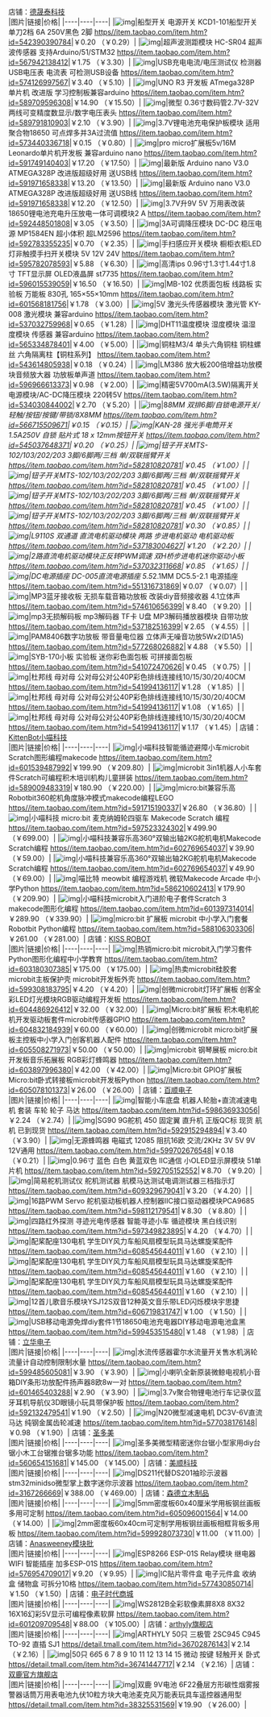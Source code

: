 店铺：[德晟泰科技](https://store.taobao.com/shop/view_shop.htm?user_number_id=2863694628)  
|图片|链接|价格|
|----|----|----|
|![img](img/TB2OSgVuaAoBKNjSZSyXXaHAVXa_!!2863694628.jpg_80x80.jpg)|船型开关 电源开关 KCD1-101船型开关 单刀2档 6A 250V黑色 2脚 [https//item.taobao.com/item.htm?id=542390390784](https://cart.taobao.com/https//item.taobao.com/item.htm?id=542390390784)|￥0.20 （￥0.29）|
|![img](img/TB2LbO5oHsrBKNjSZFpXXcXhFXa_!!2863694628.jpg_80x80.jpg)|超声波测距模块 HC-SR04 超声波传感器 支持Arduino/51/STM32 [https//item.taobao.com/item.htm?id=567942138412](https://cart.taobao.com/https//item.taobao.com/item.htm?id=567942138412)|￥1.75 （￥3.30）|
|![img](img/O1CN01FXTqP41k3fWDjBWYA_!!2863694628.jpg_80x80.jpg)|USB充电电流/电压测试仪 检测器 USB电压表 电流表 可检测USB设备 [https//item.taobao.com/item.htm?id=574126997567](https://cart.taobao.com/https//item.taobao.com/item.htm?id=574126997567)|￥3.40 （￥5.10）|
|![img](img/O1CN016UgxaY1k3fVZnpoDF_!!2863694628.jpg_80x80.jpg)|UNO R3 开发板 ATmega328P 单片机 改进版 学习控制板兼容arduino [https//item.taobao.com/item.htm?id=589709596308](https://cart.taobao.com/https//item.taobao.com/item.htm?id=589709596308)|￥14.90 （￥15.50）|
|![img](img/O1CN01JE1HC51k3fV5milM2_!!2863694628.jpg_80x80.jpg)|微型 0.36寸数码管2.7V-32V两线可变精度数显示/数字电压表头 [https//item.taobao.com/item.htm?id=589791810903](https://cart.taobao.com/https//item.taobao.com/item.htm?id=589791810903)|￥2.10 （￥3.90）|
|![img](img/O1CN01fyg2A61k3fUk1zd80_!!2863694628.jpg_80x80.jpg)|3.7V锂电池充电保护板模块 适用聚合物18650 可点焊多并3A过流值 [https//item.taobao.com/item.htm?id=573440336718](https://cart.taobao.com/https//item.taobao.com/item.htm?id=573440336718)|￥0.15 （￥0.80）|
|![img](img/O1CN015z0U2g1k3fVcfBxxQ_!!2863694628.jpg_80x80.jpg)|pro micro扩展板5v/16M Leonardo单片机开发板 兼容arduino nano [https//item.taobao.com/item.htm?id=591749140403](https://cart.taobao.com/https//item.taobao.com/item.htm?id=591749140403)|￥17.20 （￥17.50）|
|![img](img/O1CN01FSqDfO1k3fVf3sugs_!!2863694628.jpg_80x80.jpg)|最新版 Arduino nano V3.0 ATMEGA328P 改进版超级好用 送USB线 [https//item.taobao.com/item.htm?id=591971658338](https://cart.taobao.com/https//item.taobao.com/item.htm?id=591971658338)|￥13.20 （￥13.50）|
|![img](img/O1CN01FSqDfO1k3fVf3sugs_!!2863694628.jpg_80x80.jpg)|最新版 Arduino nano V3.0 ATMEGA328P 改进版超级好用 送USB线 [https//item.taobao.com/item.htm?id=591971658338](https://cart.taobao.com/https//item.taobao.com/item.htm?id=591971658338)|￥12.20 （￥12.50）|
|![img](img/O1CN01zFosAH1k3fVpRIgg1_!!2863694628.jpg_80x80.jpg)|3.7V升9V 5V 万用表改装18650锂电池充电升压放电一体可调模块2 A [https//item.taobao.com/item.htm?id=592448501808](https://cart.taobao.com/https//item.taobao.com/item.htm?id=592448501808)|￥3.05 （￥3.50）|
|![img](img/O1CN01Gy3Smz1k3fVoJzL93_!!2863694628.png_80x80.jpg)|3A可调降压模块 DC-DC 稳压电源 MP1584EN 超小体积 超LM2596 [https//item.taobao.com/item.htm?id=592783355235](https://cart.taobao.com/https//item.taobao.com/item.htm?id=592783355235)|￥0.70 （￥2.35）|
|![img](img/O1CN01jc9Bt61k3fWs7V8xF_!!2863694628.jpg_80x80.jpg)|手扫感应开关模块 橱柜衣柜LED灯非触摸手扫开关模块 5V 12V 24V [https//item.taobao.com/item.htm?id=595782078593](https://cart.taobao.com/https//item.taobao.com/item.htm?id=595782078593)|￥5.88 （￥6.30）|
|![img](img/O1CN01thdm9z1k3fWfjbsa3_!!2863694628.jpg_80x80.jpg)|高清ips 0.96寸1.3寸1.44寸1.8寸 TFT显示屏 OLED液晶屏 st7735 [https//item.taobao.com/item.htm?id=596015539059](https://cart.taobao.com/https//item.taobao.com/item.htm?id=596015539059)|￥16.50 （￥16.50）|
|![img](img/O1CN015e9m101k3fY132BOk_!!2863694628.jpg_80x80.jpg)|MB-102 优质面包板 线路板 实验板 万能板 830孔 165×55×10mm [https//item.taobao.com/item.htm?id=601568181756](https://cart.taobao.com/https//item.taobao.com/item.htm?id=601568181756)|￥1.78 （￥3.00）|
|![img](img/TB2Ms.zwYZnBKNjSZFGXXbt3FXa_!!2863694628.jpg_80x80.jpg)|5V 激光头传感器模块 激光管 KY-008 激光模块 兼容arduino [https//item.taobao.com/item.htm?id=537032759968](https://cart.taobao.com/https//item.taobao.com/item.htm?id=537032759968)|￥0.65 （￥1.28）|
|![img](img/TB2j6Ehcy6guuRkSmLyXXculFXa_!!2863694628.jpg_80x80.jpg)|DHT11温度模块 湿度模块 温湿度模块 传感器 兼容arduino [https//item.taobao.com/item.htm?id=565334878401](https://cart.taobao.com/https//item.taobao.com/item.htm?id=565334878401)|￥4.00 （￥5.00）|
|![img](img/TB2z8q.wpkoBKNjSZFkXXb4tFXa_!!2863694628.jpg_80x80.jpg)|铜柱M3/4 单头六角铜柱 铜柱螺丝 六角隔离柱【铜柱系列】 [https//item.taobao.com/item.htm?id=543614805938](https://cart.taobao.com/https//item.taobao.com/item.htm?id=543614805938)|￥0.18 （￥0.24）|
|![img](img/O1CN01dU5s2G1k3fWv6ZiV8_!!2863694628.jpg_80x80.jpg)|LM386 放大板200倍增益功放模块音频放大器 功放板单声道 [https//item.taobao.com/item.htm?id=596966613373](https://cart.taobao.com/https//item.taobao.com/item.htm?id=596966613373)|￥0.98 （￥2.00）|
|![img](img/TB2R9aRceuSBuNjSsplXXbe8pXa_!!2863694628.jpg_80x80.jpg)|精密5V700mA(3.5W)隔离开关电源模块/AC-DC降压模块 220转5V [https//item.taobao.com/item.htm?id=534030844002](https://cart.taobao.com/https//item.taobao.com/item.htm?id=534030844002)|￥2.70 （￥5.20）|
|![img](img/TB2gMY.wpkoBKNjSZFEXXbrEVXa_!!2863694628.jpg_80x80.jpg)|8*8MM 双排6脚/自锁电源开关/轻触/按钮/按键/带锁/8X8MM [https//item.taobao.com/item.htm?id=566715509671](https://cart.taobao.com/https//item.taobao.com/item.htm?id=566715509671)|￥0.15 （￥0.15）|
|![img](img/TB2YnZwt_CWBKNjSZFtXXaC3FXa_!!2863694628.jpg_80x80.jpg)|KAN-28 强光手电筒开关1.5A250V 自锁 贴片式 18 x 12mm按钮开关 [https//item.taobao.com/item.htm?id=545037648371](https://cart.taobao.com/https//item.taobao.com/item.htm?id=545037648371)|￥0.20 （￥0.25）|
|![img](img/O1CN01ogQdvO1k3fTHYSZZV_!!2863694628.jpg_80x80.jpg)|钮子开关MTS-102/103/202/203 3脚/6脚两/三档 单/双联摇臂开关 [https//item.taobao.com/item.htm?id=582810820781](https://cart.taobao.com/https//item.taobao.com/item.htm?id=582810820781)|￥0.45 （￥1.00）|
|![img](img/O1CN01ogQdvO1k3fTHYSZZV_!!2863694628.jpg_80x80.jpg)|钮子开关MTS-102/103/202/203 3脚/6脚两/三档 单/双联摇臂开关 [https//item.taobao.com/item.htm?id=582810820781](https://cart.taobao.com/https//item.taobao.com/item.htm?id=582810820781)|￥0.45 （￥1.00）|
|![img](img/O1CN01ogQdvO1k3fTHYSZZV_!!2863694628.jpg_80x80.jpg)|钮子开关MTS-102/103/202/203 3脚/6脚两/三档 单/双联摇臂开关 [https//item.taobao.com/item.htm?id=582810820781](https://cart.taobao.com/https//item.taobao.com/item.htm?id=582810820781)|￥0.45 （￥1.00）|
|![img](img/O1CN01ogQdvO1k3fTHYSZZV_!!2863694628.jpg_80x80.jpg)|钮子开关MTS-102/103/202/203 3脚/6脚两/三档 单/双联摇臂开关 [https//item.taobao.com/item.htm?id=582810820781](https://cart.taobao.com/https//item.taobao.com/item.htm?id=582810820781)|￥0.30 （￥0.85）|
|![img](img/TB2zs3Qb6fguuRjSszcXXbb7FXa_!!2863694628.jpg_80x80.jpg)|L9110S 双通道 直流电机驱动模块 两路 步进电机驱动 电机驱动板 [https//item.taobao.com/item.htm?id=537183004627](https://cart.taobao.com/https//item.taobao.com/item.htm?id=537183004627)|￥1.20 （￥2.20）|
|![img](img/TB2ROAsdxUaBuNjt_iGXXXlkFXa_!!2863694628.jpg_80x80.jpg)|2路直流电机驱动模块正反转PWM调速 双H桥步进电机迷你驱动小板 [https//item.taobao.com/item.htm?id=537032311668](https://cart.taobao.com/https//item.taobao.com/item.htm?id=537032311668)|￥0.85 （￥1.65）|
|![img](img/TB2pqnJrSMmBKNjSZTEXXasKpXa_!!2863694628.jpg_80x80.jpg)|DC电源插座 DC-005直流电源插座 5.5*2.1MM DC5.5-2.1 电源插座 [https//item.taobao.com/item.htm?id=551316731869](https://cart.taobao.com/https//item.taobao.com/item.htm?id=551316731869)|￥0.07 （￥0.07）|
|![img](img/O1CN01HUeFEd1k3fY1khJFw_!!2863694628.jpg_80x80.jpg)|MP3蓝牙接收板 无损车载音箱功放板 改装diy音频接收器 4.1立体声 [https//item.taobao.com/item.htm?id=574610656399](https://cart.taobao.com/https//item.taobao.com/item.htm?id=574610656399)|￥8.40 （￥9.20）|
|![img](img/TB20zvJJeOSBuNjy0FdXXbDnVXa_!!2863694628.jpg_80x80.jpg)|mp3无损解码板 mp3解码器 TF卡 U盘 MP3解码播放器模块 自带功放 [https//item.taobao.com/item.htm?id=537182516399](https://cart.taobao.com/https//item.taobao.com/item.htm?id=537182516399)|￥2.65 （￥4.55）|
|![img](img/O1CN011k3fRw2G9eTrREQ_!!2863694628.jpg_80x80.jpg)|PAM8406数字功放板 带音量电位器 立体声无噪音功放5Wx2(D1A5) [https//item.taobao.com/item.htm?id=577268026882](https://cart.taobao.com/https//item.taobao.com/item.htm?id=577268026882)|￥4.88 （￥5.50）|
|![img](img/TB2G49YXvjM8KJjSZFsXXXdZpXa_!!2863694628.jpg_80x80.jpg)|SYB-170小板 实验板 迷你彩色面包板 可拼接面包板 [https//item.taobao.com/item.htm?id=541072470626](https://cart.taobao.com/https//item.taobao.com/item.htm?id=541072470626)|￥0.45 （￥0.75）|
|![img](img/TB2RT0prbZnBKNjSZFGXXbt3FXa_!!2863694628.jpg_80x80.jpg)|杜邦线 母对母 公对母公对公40P彩色排线连接线10/15/30/20/40CM [https//item.taobao.com/item.htm?id=541994136117](https://cart.taobao.com/https//item.taobao.com/item.htm?id=541994136117)|￥1.28 （￥1.85）|
|![img](img/TB2RT0prbZnBKNjSZFGXXbt3FXa_!!2863694628.jpg_80x80.jpg)|杜邦线 母对母 公对母公对公40P彩色排线连接线10/15/30/20/40CM [https//item.taobao.com/item.htm?id=541994136117](https://cart.taobao.com/https//item.taobao.com/item.htm?id=541994136117)|￥1.08 （￥1.65）|
|![img](img/TB2RT0prbZnBKNjSZFGXXbt3FXa_!!2863694628.jpg_80x80.jpg)|杜邦线 母对母 公对母公对公40P彩色排线连接线10/15/30/20/40CM [https//item.taobao.com/item.htm?id=541994136117](https://cart.taobao.com/https//item.taobao.com/item.htm?id=541994136117)|￥1.17 （￥1.45）|
店铺：[KittenBot小喵科技](https://store.taobao.com/shop/view_shop.htm?user_number_id=2830157417)  
|图片|链接|价格|
|----|----|----|
|![img](img/O1CN01WvU9mS24f2AoriQqX_!!2830157417.jpg_80x80.jpg)|小喵科技智能循迹避障小车microbit Scratch图形编程makecode [https//item.taobao.com/item.htm?id=601539487992](https://cart.taobao.com/https//item.taobao.com/item.htm?id=601539487992)|￥199.90 （￥209.80）|
|![img](img/O1CN01vxZkyc24f2BlZdU55_!!2830157417.jpg_80x80.jpg)|microbit 3in1机器人小车套件Scratch可编程积木培训机构儿童拼装 [https//item.taobao.com/item.htm?id=589009483319](https://cart.taobao.com/https//item.taobao.com/item.htm?id=589009483319)|￥180.90 （￥220.00）|
|![img](img/O1CN01JQMzVr24f28U2i4Fu_!!2830157417.jpg_80x80.jpg)|micro:bit兼容乐高Robotbit360舵机角度脉冲模式makecode编程LEGO [https//item.taobao.com/item.htm?id=591715190337](https://cart.taobao.com/https//item.taobao.com/item.htm?id=591715190337)|￥26.80 （￥36.80）|
|![img](img/O1CN01bXzJfB24f2AZKfJMR_!!2830157417.jpg_80x80.jpg)|小喵科技 micro:bit 麦克纳姆轮四驱车 Makecode Scratch 编程 [https//item.taobao.com/item.htm?id=597523324302](https://cart.taobao.com/https//item.taobao.com/item.htm?id=597523324302)|￥499.90 （￥699.00）|
|![img](img/O1CN01cnihMY24f2CHawu8K_!!2830157417.jpg_80x80.jpg)|小喵科技兼容乐高360°双输出轴2KG舵机电机Makecode Scratch编程 [https//item.taobao.com/item.htm?id=602769654037](https://cart.taobao.com/https//item.taobao.com/item.htm?id=602769654037)|￥39.90 （￥59.00）|
|![img](img/O1CN01cnihMY24f2CHawu8K_!!2830157417.jpg_80x80.jpg)|小喵科技兼容乐高360°双输出轴2KG舵机电机Makecode Scratch编程 [https//item.taobao.com/item.htm?id=602769654037](https://cart.taobao.com/https//item.taobao.com/item.htm?id=602769654037)|￥49.90 （￥69.00）|
|![img](img/O1CN01f6XMdZ24f276qjNlN_!!2830157417.jpg_80x80.jpg)|喵比特 meowbit 编程游戏机 微软Makecode Arcade 中小学Python [https//item.taobao.com/item.htm?id=586210602413](https://cart.taobao.com/https//item.taobao.com/item.htm?id=586210602413)|￥179.90 （￥209.90）|
|![img](img/O1CN01KYJrB824f2BxSPeNC_!!2830157417.jpg_80x80.jpg)|小喵科技microbit入门进阶电子套件Scratch 3 makecode图形化编程 [https//item.taobao.com/item.htm?id=601397314014](https://cart.taobao.com/https//item.taobao.com/item.htm?id=601397314014)|￥289.90 （￥339.90）|
|![img](img/O1CN01O47MK924f2Bx08IYs_!!2830157417.jpg_80x80.jpg)|micro:bit 扩展板 microbit 中小学入门套餐 Robotbit Python编程 [https//item.taobao.com/item.htm?id=588106303306](https://cart.taobao.com/https//item.taobao.com/item.htm?id=588106303306)|￥261.00 （￥281.00）|
店铺：[KISS ROBOT](https://store.taobao.com/shop/view_shop.htm?user_number_id=2200836340781)  
|图片|链接|价格|
|----|----|----|
|![img](img/O1CN01Z9b3YT1HdjuBAcccq_!!2200836340781.jpg_80x80.jpg)|热销micro:bit microbit入门学习套件Python图形化编程中小学教育 [https//item.taobao.com/item.htm?id=603180307385](https://cart.taobao.com/https//item.taobao.com/item.htm?id=603180307385)|￥175.00 （￥175.00）|
|![img](img/O1CN01T60RZd1HdjuCbSG63_!!2200836340781.jpg_80x80.jpg)|热卖microbit硅胶套 microbit主板保护壳 microbit开发板外壳 [https//item.taobao.com/item.htm?id=599308183795](https://cart.taobao.com/https//item.taobao.com/item.htm?id=599308183795)|￥4.20 （￥4.20）|
|![img](img/O1CN01tKrnGr1Hdju8vQDb2_!!2200836340781.jpg_80x80.jpg)|创微microbit灯环扩展板 创客全彩LED灯光模块RGB驱动编程开发板 [https//item.taobao.com/item.htm?id=604486926412](https://cart.taobao.com/https//item.taobao.com/item.htm?id=604486926412)|￥32.00 （￥32.00）|
|![img](img/O1CN01e7pm9A1HdjtMmtmv7_!!2200836340781.png_80x80.jpg)|Micro:bit扩展板 积木电机舵机开发驱动板套件microbit传感器GPIO [https//item.taobao.com/item.htm?id=604832184939](https://cart.taobao.com/https//item.taobao.com/item.htm?id=604832184939)|￥60.00 （￥60.00）|
|![img](img/O1CN011Msa2b1HdjuA3sSJv_!!2200836340781.jpg_80x80.jpg)|创微microbit micro:bit扩展板主控板中小学入门创客机器人配件 [https//item.taobao.com/item.htm?id=605508271973](https://cart.taobao.com/https//item.taobao.com/item.htm?id=605508271973)|￥50.00 （￥50.00）|
|![img](img/O1CN01qeATX91Hdju9JpwcR_!!2200836340781.jpg_80x80.jpg)|microbit 钢琴展板 micro:bit开发板音乐拓展板 RGB彩灯蜂鸣器 [https//item.taobao.com/item.htm?id=603897996380](https://cart.taobao.com/https//item.taobao.com/item.htm?id=603897996380)|￥42.00 （￥42.00）|
|![img](img/O1CN01IEsbXL1HdjuDetCA5_!!2200836340781.jpg_80x80.jpg)|Micro:bit GPIO扩展板 Micro:bit卧式转接板microbit开发板Python [https//item.taobao.com/item.htm?id=605078101373](https://cart.taobao.com/https//item.taobao.com/item.htm?id=605078101373)|￥26.00 （￥26.00）|
店铺：[百顺电子](https://store.taobao.com/shop/view_shop.htm?user_number_id=860255785)  
|图片|链接|价格|
|----|----|----|
|![img](img/O1CN01CBpygZ1sbZoBxhWWW_!!0-item_pic.jpg_80x80.jpg)|智能小车底盘 机器人轮胎+直流减速电机 套装 车轮 轮子 马达 [https//item.taobao.com/item.htm?id=598636933056](https://cart.taobao.com/https//item.taobao.com/item.htm?id=598636933056)|￥2.24 （￥2.74）|
|![img](img/O1CN015Z8hR21sbZoCgjW6J_!!0-item_pic.jpg_80x80.jpg)|SG90 9G舵机 450 固定翼 直升机 正版QC标 现货 航机 已到现货 [https//item.taobao.com/item.htm?id=592915294894](https://cart.taobao.com/https//item.taobao.com/item.htm?id=592915294894)|￥3.40 （￥3.90）|
|![img](img/O1CN01m0Texm1sbZoelILVn_!!860255785.jpg_80x80.jpg)|无源蜂鸣器 电磁式 12085 阻抗16欧 交流/2KHz 3V 5V 9V 12V通用 [https//item.taobao.com/item.htm?id=599702676548](https://cart.taobao.com/https//item.taobao.com/item.htm?id=599702676548)|￥0.18 （￥0.21）|
|![img](img/O1CN01GaH6dy1sbZo8aX16F_!!860255785.jpg_80x80.jpg)|0.96寸 蓝色 白色 黄蓝双色 IIC通信 小OLED显示屏模块 51单片机 [https//item.taobao.com/item.htm?id=592705152552](https://cart.taobao.com/https//item.taobao.com/item.htm?id=592705152552)|￥8.70 （￥9.20）|
|![img](img/O1CN012Hctib1sbZofymDSG_!!860255785.jpg_80x80.jpg)|简易舵机测试仪 舵机测试器 航模马达测试电调测试器三档指示灯 [https//item.taobao.com/item.htm?id=609329679041](https://cart.taobao.com/https//item.taobao.com/item.htm?id=609329679041)|￥3.20 （￥4.20）|
|![img](img/O1CN01CJ8p3y1sbZoBiL8vf_!!0-item_pic.jpg_80x80.jpg)|16路PWM Servo 舵机驱动板机器人控制器IIC接口驱动器模块PCA9685 [https//item.taobao.com/item.htm?id=598112179541](https://cart.taobao.com/https//item.taobao.com/item.htm?id=598112179541)|￥8.30 （￥8.80）|
|![img](img/O1CN01vvGFyN1sbZo9ZbfP2_!!0-item_pic.jpg_80x80.jpg)|四路红外探测 寻迹光电传感器 智能寻迹小车 循迹模块 黑白线识别 [https//item.taobao.com/item.htm?id=597349823895](https://cart.taobao.com/https//item.taobao.com/item.htm?id=597349823895)|￥4.20 （￥4.70）|
|![img](img/O1CN01Y52dAd1sbZoe2ZxV1_!!860255785.jpg_80x80.jpg)|配桨配座130电机 学生DIY风力车船风扇模型玩具马达螺旋桨配件 [https//item.taobao.com/item.htm?id=608545644011](https://cart.taobao.com/https//item.taobao.com/item.htm?id=608545644011)|￥1.60 （￥2.10）|
|![img](img/O1CN011etYBB1sbZof4BRFE_!!860255785.jpg_80x80.jpg)|配桨配座130电机 学生DIY风力车船风扇模型玩具马达螺旋桨配件 [https//item.taobao.com/item.htm?id=608545644011](https://cart.taobao.com/https//item.taobao.com/item.htm?id=608545644011)|￥1.60 （￥2.10）|
|![img](img/O1CN0117RDrM1sbZoe2d6v2_!!860255785.jpg_80x80.jpg)|配桨配座130电机 学生DIY风力车船风扇模型玩具马达螺旋桨配件 [https//item.taobao.com/item.htm?id=608545644011](https://cart.taobao.com/https//item.taobao.com/item.htm?id=608545644011)|￥1.60 （￥2.10）|
|![img](img/O1CN01MzL9qH1sbZoDIPOQa_!!860255785.jpg_80x80.jpg)|12首儿歌音乐模块YSJ12S双音12种英文音乐带LED闪烁模块宇思捷 [https//item.taobao.com/item.htm?id=606719831747](https://cart.taobao.com/https//item.taobao.com/item.htm?id=606719831747)|￥1.00 （￥1.50）|
|![img](img/O1CN01w1r1v21sbZoEDgH0W_!!0-item_pic.jpg_80x80.jpg)|USB移动电源免焊diy套件1节18650电池充电器DIY移动电源电池盒黑 [https//item.taobao.com/item.htm?id=599453515480](https://cart.taobao.com/https//item.taobao.com/item.htm?id=599453515480)|￥1.48 （￥1.98）|
店铺：[立华电子](https://store.taobao.com/shop/view_shop.htm?user_number_id=128600268)  
|图片|链接|价格|
|----|----|----|
|![img](img/O1CN01eMg9Eh1Dqmh0otr3R_!!128600268.jpg_80x80.jpg)|水流传感器霍尔水流量开关售水机涡轮流量计自动控制限制水量 [https//item.taobao.com/item.htm?id=599485605081](https://cart.taobao.com/https//item.taobao.com/item.htm?id=599485605081)|￥3.90 （￥3.90）|
|![img](img/O1CN01IAD3Jx1DqmhQGZ8dj_!!128600268.jpg_80x80.jpg)|小喇叭全新原装微鲸电视机小音箱DIY条形功放配件扬声器8欧8w一对 [https//item.taobao.com/item.htm?id=601465403288](https://cart.taobao.com/https//item.taobao.com/item.htm?id=601465403288)|￥2.90 （￥3.90）|
|![img](img/O1CN01hb8dF71DqmgQ5i97N_!!128600268.jpg_80x80.jpg)|3.7v聚合物锂电池行车记录仪蓝牙耳机导航仪3D眼镜小玩具带保护板 [https//item.taobao.com/item.htm?id=592132479541](https://cart.taobao.com/https//item.taobao.com/item.htm?id=592132479541)|￥1.90 （￥2.50）|
|![img](img/O1CN01e04ZyS1DqmeBTmHG6_!!128600268.jpg_80x80.jpg)|N20微型减速电机 DC3V-6V直流马达 纯钢金属齿轮减速 [https//item.taobao.com/item.htm?id=577038176148](https://cart.taobao.com/https//item.taobao.com/item.htm?id=577038176148)|￥0.98 （￥1.90）|
店铺：[圣多美](https://store.taobao.com/shop/view_shop.htm?user_number_id=43431119)  
|图片|链接|价格|
|----|----|----|
|![img](img/O1CN01pUcRyO1K8XgJXP5uG_!!43431119.jpg_80x80.jpg)|圣多美微型精密迷你台锯小型家用diy台锯小木工台锯推台锯多功能 [https//item.taobao.com/item.htm?id=560654151681](https://cart.taobao.com/https//item.taobao.com/item.htm?id=560654151681)|￥145.00 （￥145.00）|
店铺：[美顺科技](https://store.taobao.com/shop/view_shop.htm?user_number_id=87026627)  
|图片|链接|价格|
|----|----|----|
|![img](img/TB2H8bWalPzQeBjSZPiXXb0TpXa_!!87026627.jpg_80x80.jpg)|DS211代替DS201袖珍示波器stm32minidso微型掌上数字迷你示波器 [https//item.taobao.com/item.htm?id=3167266669](https://cart.taobao.com/https//item.taobao.com/item.htm?id=3167266669)|￥388.00 （￥469.00）|
店铺：[森德立木制品](https://store.taobao.com/shop/view_shop.htm?user_number_id=668986683)  
|图片|链接|价格|
|----|----|----|
|![img](img/O1CN01i0bBrh1zErTHNC6dy_!!0-item_pic.jpg_80x80.jpg)|5mm密度板60x40厘米学用板钢丝画板多用可定制 [https//item.taobao.com/item.htm?id=605096001564](https://cart.taobao.com/https//item.taobao.com/item.htm?id=605096001564)|￥14.00 （￥14.00）|
|![img](img/O1CN01kZWoAw1zErSNX3t0l_!!0-item_pic.jpg_80x80.jpg)|2mm密度板60x40cm可定制学用板钢丝画板相框背板多用板 [https//item.taobao.com/item.htm?id=599928073730](https://cart.taobao.com/https//item.taobao.com/item.htm?id=599928073730)|￥11.00 （￥11.00）|
店铺：[Anasweeney模块批](https://store.taobao.com/shop/view_shop.htm?user_number_id=3367377229)  
|图片|链接|价格|
|----|----|----|
|![img](img/O1CN0123Gvd1M1BgVSbY7_!!3367377229.jpg_80x80.jpg)|ESP8266 ESP-01S Relay模块 继电器 WIFI 智能插座 加多ESP-01S [https//item.taobao.com/item.htm?id=576954709017](https://cart.taobao.com/https//item.taobao.com/item.htm?id=576954709017)|￥9.20 （￥9.95）|
|![img](img/TB2eFLeXMHqK1RjSZFEXXcGMXXa_!!3367377229.jpg_80x80.jpg)|IC贴片零件盒 电子元件盒 收纳盒 储物盒 可拆分10格 [https//item.taobao.com/item.htm?id=577430850714](https://cart.taobao.com/https//item.taobao.com/item.htm?id=577430850714)|￥1.50 （￥1.50）|
店铺：[电子时代商城](https://store.taobao.com/shop/view_shop.htm?user_number_id=730884065)  
|图片|链接|价格|
|----|----|----|
|![img](img/O1CN01mwsJGT1ftoYtUEUHx_!!730884065.jpg_80x80.jpg)|WS2812B全彩软像素屏8X8 8X32 16X16幻彩5V显示可编程像素软屏 [https//item.taobao.com/item.htm?id=601209709548](https://cart.taobao.com/https//item.taobao.com/item.htm?id=601209709548)|￥88.00 （￥105.00）|
店铺：[arthyly旗舰店](https://store.taobao.com/shop/view_shop.htm?user_number_id=1866447068)  
|图片|链接|价格|
|----|----|----|
|![img](img/TB1FXb.BHSYBuNjSspiXXXNzpXa_!!0-item_pic.jpg_80x80.jpg)|ARTHYLY 50只 三极管 2SC945 C945 TO-92 直插 SJ1 [https//detail.tmall.com/item.htm?id=36702876143](https://cart.taobao.com/https//detail.tmall.com/item.htm?id=36702876143)|￥2.14 （￥2.16）|
|![img](img/TB21U4_nWQoBKNjSZJnXXaw9VXa_!!1866447068-0-item_pic.jpg_80x80.jpg)|50只 6*6*5 6 7 8 9 10 11 12 13 14 15 微动 按键 轻触开关 卧式 [https//detail.tmall.com/item.htm?id=36741447717](https://cart.taobao.com/https//detail.tmall.com/item.htm?id=36741447717)|￥2.14 （￥2.16）|
店铺：[双鹿官方旗舰店](https://store.taobao.com/shop/view_shop.htm?user_number_id=728743324)  
|图片|链接|价格|
|----|----|----|
|![img](img/O1CN01sAi3Bv1aQR65vIts7_!!0-item_pic.jpg_80x80.jpg)|双鹿 9V电池 6F22叠层方形碳性烟雾报警器话筒万用表电池九伏10粒方块大电池麦克风万能表玩具车遥控器通用型 [https//detail.tmall.com/item.htm?id=38325531569](https://cart.taobao.com/https//detail.tmall.com/item.htm?id=38325531569)|￥19.90 （￥26.00）|
  
